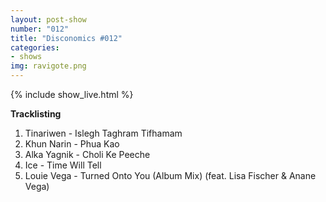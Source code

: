 ```yaml
---
layout: post-show
number: "012"
title: "Disconomics #012"
categories:
- shows
img: ravigote.png
---
```


{% include show_live.html %}

**Tracklisting**

1. Tinariwen - Islegh Taghram Tifhamam
1. Khun Narin - Phua Kao
1. Alka Yagnik - Choli Ke Peeche
1. Ice - Time Will Tell
1. Louie Vega - Turned Onto You (Album Mix) (feat. Lisa Fischer & Anane Vega)

